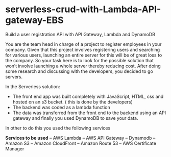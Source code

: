 # serverless-crud-with-Lambda-API-gateway-EBS
Build a user registration API with API Gateway, Lambda and DynamoDB


You are the team head in charge of a project to register employees in your company. Given that this project involves registering users and searching for various users, launching an entire server for this will be of great loss to the company. So your task here is to look for the possible solution that won’t involve launching a whole server thereby reducing cost. After doing some research and discussing with the developers, you decided to go servers. 

In the Serverless solution:

* The front end app was built completely with JavaScript, HTML, css and hosted on an s3 bucket. ( this is done by the developers)
* The backend was coded as a lambda function
* The data was transferred from the front end  to the backend using an  API gateway and finally you used DynamoDB to save your data.

In other to  do this  you used the following services

**Services to be used**
– AWS Lambda
– AWS API Gateway
– Dynamodb
– Amazon S3
– Amazon CloudFront
– Amazon Route 53
– AWS Certificate Manager
